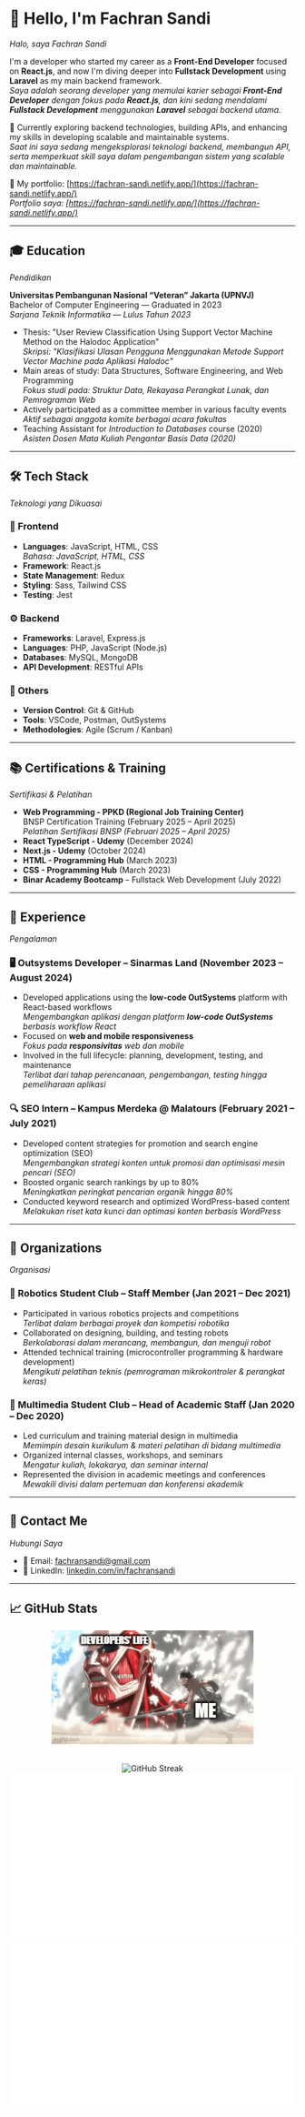<!-- 
<div align="center">
  <img src="/images/github-header.png" alt="banner"/>
</div>
-->

# 👋 Hello, I'm Fachran Sandi

*Halo, saya Fachran Sandi*

I'm a developer who started my career as a **Front-End Developer** focused on **React.js**, and now I'm diving deeper into **Fullstack Development** using **Laravel** as my main backend framework.<br>
*Saya adalah seorang developer yang memulai karier sebagai **Front-End Developer** dengan fokus pada **React.js**, dan kini sedang mendalami **Fullstack Development** menggunakan **Laravel** sebagai backend utama.*

🌱 Currently exploring backend technologies, building APIs, and enhancing my skills in developing scalable and maintainable systems.<br>
*Saat ini saya sedang mengeksplorasi teknologi backend, membangun API, serta memperkuat skill saya dalam pengembangan sistem yang scalable dan maintainable.*

💼 My portfolio: [https://fachran-sandi.netlify.app/](https://fachran-sandi.netlify.app/)<br>
*Portfolio saya: [https://fachran-sandi.netlify.app/](https://fachran-sandi.netlify.app/)*

---

## 🎓 Education

*Pendidikan*

**Universitas Pembangunan Nasional “Veteran” Jakarta (UPNVJ)**<br>
Bachelor of Computer Engineering — Graduated in 2023<br>
*Sarjana Teknik Informatika — Lulus Tahun 2023*

* Thesis: "User Review Classification Using Support Vector Machine Method on the Halodoc Application"<br>
  *Skripsi: "Klasifikasi Ulasan Pengguna Menggunakan Metode Support Vector Machine pada Aplikasi Halodoc"*
* Main areas of study: Data Structures, Software Engineering, and Web Programming<br>
  *Fokus studi pada: Struktur Data, Rekayasa Perangkat Lunak, dan Pemrograman Web*
* Actively participated as a committee member in various faculty events<br>
  *Aktif sebagai anggota komite berbagai acara fakultas*
* Teaching Assistant for *Introduction to Databases* course (2020)<br>
  *Asisten Dosen Mata Kuliah Pengantar Basis Data (2020)*

---

## 🛠️ Tech Stack

*Teknologi yang Dikuasai*

### 🚀 Frontend

* **Languages**: JavaScript, HTML, CSS<br>
  *Bahasa: JavaScript, HTML, CSS*
* **Framework**: React.js
* **State Management**: Redux
* **Styling**: Sass, Tailwind CSS
* **Testing**: Jest

### ⚙️ Backend

* **Frameworks**: Laravel, Express.js
* **Languages**: PHP, JavaScript (Node.js)
* **Databases**: MySQL, MongoDB
* **API Development**: RESTful APIs

### 🔧 Others

* **Version Control**: Git & GitHub
* **Tools**: VSCode, Postman, OutSystems
* **Methodologies**: Agile (Scrum / Kanban)

---

## 📚 Certifications & Training

*Sertifikasi & Pelatihan*

* **Web Programming - PPKD (Regional Job Training Center)**<br>
  BNSP Certification Training (February 2025 – April 2025)<br>
  *Pelatihan Sertifikasi BNSP (Februari 2025 – April 2025)*
* **React TypeScript - Udemy** (December 2024)
* **Next.js - Udemy** (October 2024)
* **HTML - Programming Hub** (March 2023)
* **CSS - Programming Hub** (March 2023)
* **Binar Academy Bootcamp** – Fullstack Web Development (July 2022)

---

## 💼 Experience

*Pengalaman*

### 🖥️ Outsystems Developer – Sinarmas Land (November 2023 – August 2024)

* Developed applications using the **low-code OutSystems** platform with React-based workflows<br>
  *Mengembangkan aplikasi dengan platform **low-code OutSystems** berbasis workflow React*
* Focused on **web and mobile responsiveness**<br>
  *Fokus pada **responsivitas** web dan mobile*
* Involved in the full lifecycle: planning, development, testing, and maintenance<br>
  *Terlibat dari tahap perencanaan, pengembangan, testing hingga pemeliharaan aplikasi*

### 🔍 SEO Intern – Kampus Merdeka @ Malatours (February 2021 – July 2021)

* Developed content strategies for promotion and search engine optimization (SEO)<br>
  *Mengembangkan strategi konten untuk promosi dan optimisasi mesin pencari (SEO)*
* Boosted organic search rankings by up to 80%<br>
  *Meningkatkan peringkat pencarian organik hingga 80%*
* Conducted keyword research and optimized WordPress-based content<br>
  *Melakukan riset kata kunci dan optimasi konten berbasis WordPress*

---

## 👥 Organizations

*Organisasi*

### 🤖 Robotics Student Club – Staff Member (Jan 2021 – Dec 2021)

* Participated in various robotics projects and competitions<br>
  *Terlibat dalam berbagai proyek dan kompetisi robotika*
* Collaborated on designing, building, and testing robots<br>
  *Berkolaborasi dalam merancang, membangun, dan menguji robot*
* Attended technical training (microcontroller programming & hardware development)<br>
  *Mengikuti pelatihan teknis (pemrograman mikrokontroler & perangkat keras)*

### 🎥 Multimedia Student Club – Head of Academic Staff (Jan 2020 – Dec 2020)

* Led curriculum and training material design in multimedia<br>
  *Memimpin desain kurikulum & materi pelatihan di bidang multimedia*
* Organized internal classes, workshops, and seminars<br>
  *Mengatur kuliah, lokakarya, dan seminar internal*
* Represented the division in academic meetings and conferences<br>
  *Mewakili divisi dalam pertemuan dan konferensi akademik*

---

## 📨 Contact Me

*Hubungi Saya*

* 📧 Email: [fachransandi@gmail.com](mailto:fachransandi@gmail.com)
* 💼 LinkedIn: [linkedin.com/in/fachransandi](https://www.linkedin.com/in/fachransandi)

---

## 📈 GitHub Stats

<div align="center">

  <img src="/images/9ubbpa.gif" alt="Funny GIF" height="200" />

<br/> <img src="https://nirzak-streak-stats.vercel.app/?user=tiedsandi&theme=dark&hide_border=false" alt="GitHub Streak" /> <br/> <img src="https://raw.githubusercontent.com/tiedsandi/tiedsandi/master/generated/overview.svg#gh-dark-mode-only" alt="GitHub Stats" /> <img src="https://raw.githubusercontent.com/tiedsandi/tiedsandi/master/generated/languages.svg#gh-dark-mode-only" alt="Top Languages" />

</div>
